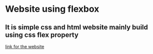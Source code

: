# Website using flexbox
## It is simple css and html website mainly build using css flex property 
[link for the website](https://objective-mahavira-ef0268.netlify.app/ "website using flexbox")
